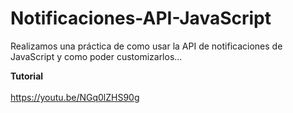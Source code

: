 # Notificaciones-API-JavaScript
Realizamos una práctica de como usar la API de notificaciones de JavaScript y como poder customizarlos...

**Tutorial**
<br/><br/>
https://youtu.be/NGq0lZHS90g
